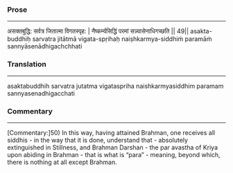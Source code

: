 ### Prose 
 --- 
असक्तबुद्धि: सर्वत्र जितात्मा विगतस्पृह: |
नैष्कर्म्यसिद्धिं परमां सन्न्यासेनाधिगच्छति || 49||
asakta-buddhiḥ sarvatra jitātmā vigata-spṛihaḥ
naiṣhkarmya-siddhiṁ paramāṁ sannyāsenādhigachchhati

### Translation 
 --- 
asaktabuddhih sarvatra jutatma vigataspriha naishkarmyasiddhim paramam sannyasenadhigacchati

### Commentary 
 --- 
[Commentary:]50) In this way, having attained Brahman, one receives all siddhis - in the way that it is done, understand that - absolutely extinguished in Stillness, and Brahman Darshan - the par avastha of Kriya upon abiding in Brahman - that is what is “para” - meaning, beyond which, there is nothing at all except Brahman.